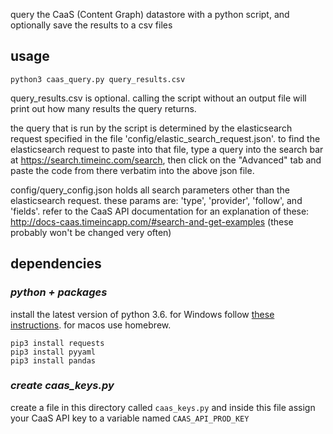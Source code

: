 query the CaaS (Content Graph) datastore with a python script, and optionally save the results to a csv files

## usage
```
python3 caas_query.py query_results.csv
```
query_results.csv is optional. calling the script without an output file will print out how many results the query returns.

the query that is run by the script is determined by the elasticsearch request
specified in the file 'config/elastic_search_request.json'.
to find the elasticsearch request to paste into that file, type a query into the
search bar at https://search.timeinc.com/search, then click on the "Advanced" tab
and paste the code from there verbatim into the above json file.

config/query_config.json holds all search parameters other than the elasticsearch
request. these params are: 'type', 'provider', 'follow', and 'fields'.
refer to the CaaS API documentation for an explanation of these:
http://docs-caas.timeincapp.com/#search-and-get-examples
(these probably won't be changed very often)

## dependencies

### *python + packages*
install the latest version of python 3.6. for Windows follow [these instructions](https://www.digitalocean.com/community/tutorials/how-to-install-python-3-and-set-up-a-local-programming-environment-on-windows-10). for macos use homebrew.

```
pip3 install requests
pip3 install pyyaml
pip3 install pandas
```

### *create caas_keys.py*
create a file in this directory called ```caas_keys.py``` and inside this file assign your CaaS API key to a variable named ```CAAS_API_PROD_KEY```
